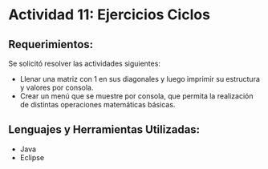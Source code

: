 # Actividad 11: Ejercicios Ciclos
## Requerimientos:
Se solicitó resolver las actividades siguientes:
* Llenar una matriz con 1 en sus diagonales y luego imprimir su estructura y valores por consola.
* Crear un menú que se muestre por consola, que permita la realización de distintas operaciones matemáticas básicas.

## Lenguajes y Herramientas Utilizadas:
* Java
* Eclipse
